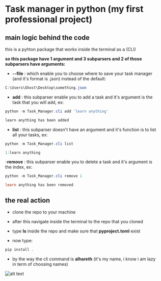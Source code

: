 # Task manager in python (my first professional project)

## main logic behind the code 
this is a pyhton package that works inside the terminal as a (CLI)

**so this package have 1 argument and 3 subparsers and 2 of those subparsers have arguments:**
-  **--file** : which enable you to choose where to save your task manager (and it's format is .json) instead of the default:

``` powershell
C:\Users\Ghost\Desktop\something.json
```

- **add** : this subparser enable you to add a task and it's argument is the task that you will add, ex:

``` powershell
python -m Task_Manager.cli add 'learn anything'

learn anything has been added
```

- **list** : this subparser doesn't have an argument and it's function is to list all your tasks, ex:

``` powershell
python -m Task_Manager.cli list

1:learn anything
```

-**remove** : this subparser enable you to delete a task and it's argument is the index, ex:

``` powershell
python -m Task_Manager.cli remove 1

learn anything has been removed
```

## the real action

- clone the repo to your machine

- after this navigate inside the terminal to the repo that you cloned

- type **ls** inside the repo and make sure that **pyproject.toml** exist

- now  type:

``` powershell
pip install .
```

- by the way the cli command is **alhareth** (it's my name, i know i am lazy in term of choosing names)

![alt text]()

